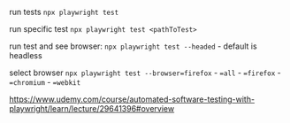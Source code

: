 run tests
`npx playwright test`

run specific test
`npx playwright test <pathToTest>`

run test and see browser:
`npx playwright test --headed`
	- default is headless 

select browser
`npx playwright test --browser=firefox`
	- `=all`
	- `=firefox`
	- `=chromium`
	- `=webkit`

https://www.udemy.com/course/automated-software-testing-with-playwright/learn/lecture/29641396#overview